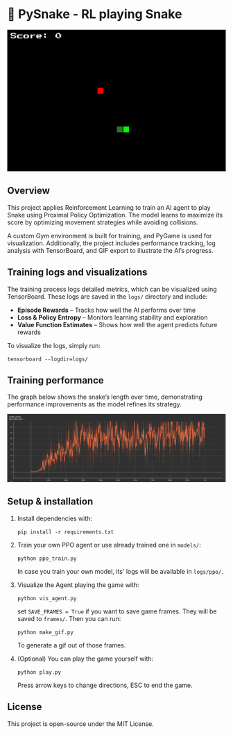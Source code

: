 # 🐍 PySnake - RL playing Snake

![PPO playing Snake](gifs/ppo.gif)

## Overview
This project applies Reinforcement Learning to train an AI agent to play Snake using Proximal Policy Optimization. The model learns to maximize its score by optimizing movement strategies while avoiding collisions.

A custom Gym environment is built for training, and PyGame is used for visualization. Additionally, the project includes performance tracking, log analysis with TensorBoard, and GIF export to illustrate the AI’s progress.

## Training logs and visualizations
The training process logs detailed metrics, which can be visualized using TensorBoard. These logs are saved in the `logs/` directory and include:

- **Episode Rewards** – Tracks how well the AI performs over time
- **Loss & Policy Entropy** – Monitors learning stability and exploration
- **Value Function Estimates** – Shows how well the agent predicts future rewards

To visualize the logs, simply run:

```
tensorboard --logdir=logs/
```

## Training performance
The graph below shows the snake’s length over time, demonstrating performance improvements as the model refines its strategy.

![Snake length during training](images/snake_score_graph.png)

## Setup & installation

1. Install dependencies with:
    ```
    pip install -r requirements.txt
    ```

2. Train your own PPO agent or use already trained one in `models/`:
    ```
    python ppo_train.py
    ```

    In case you train your own model, its' logs will be available in `logs/ppo/`.

3. Visualize the Agent playing the game with:
    ```
    python vis_agent.py
    ```

    set `SAVE_FRAMES = True` if you want to save game frames. They will be saved to `frames/`. Then you can run:
    ```
    python make_gif.py
    ```

    To generate a gif out of those frames.

4. (Optional) You can play the game yourself with:
    ```
    python play.py
    ```
    Press arrow keys to change directions, ESC to end the game.

## License
This project is open-source under the MIT License.